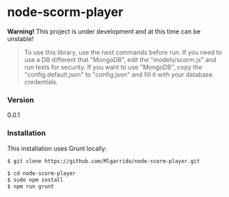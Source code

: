 # node-scorm-player

**Warning!** This project is under development and at this time can be unstable!

> To use this library, use the next commands before run.
> If you need to use a DB different that "MongoDB",
> edit the "models/scorm.js" and run tests for security.
> If you want to use "MongoDB", copy the "config.default.json" to
> "config.json" and fill it with your database credentials.

### Version
0.0.1

### Installation

This installation uses Grunt locally:

```sh
$ git clone https://github.com/Mlgarrido/node-scorm-player.git
```

```sh
$ cd node-scorm-player
$ sudo npm install
$ npm run grunt
```
